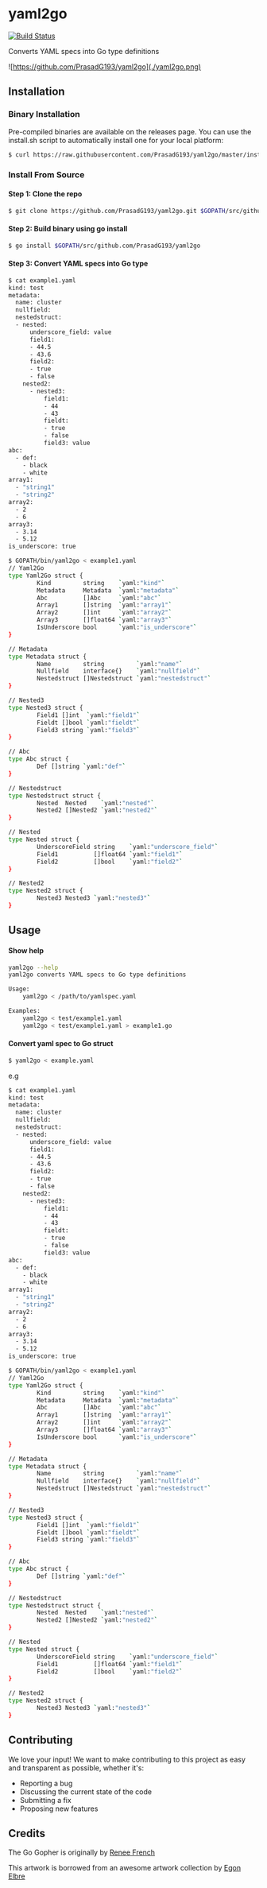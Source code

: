 # yaml2go

[![Build Status](https://travis-ci.org/PrasadG193/yaml2go.svg?branch=master)](https://travis-ci.org/PrasadG193/yaml2go)

Converts YAML specs into Go type definitions

![https://github.com/PrasadG193/yaml2go](./yaml2go.png)

## Installation

### Binary Installation

Pre-compiled binaries are available on the releases page. You can use the install.sh script to automatically install one for your local platform:

```bash
$ curl https://raw.githubusercontent.com/PrasadG193/yaml2go/master/install.sh | sh
```

### Install From Source

#### Step 1: Clone the repo
```bash
$ git clone https://github.com/PrasadG193/yaml2go.git $GOPATH/src/github.com/PrasadG193/yaml2go
```

#### Step 2: Build binary using go install
```bash
$ go install $GOPATH/src/github.com/PrasadG193/yaml2go
```

#### Step 3: Convert YAML specs into Go type

```bash
$ cat example1.yaml
kind: test
metadata:
  name: cluster
  nullfield:
  nestedstruct:
  - nested:
      underscore_field: value
      field1:
      - 44.5
      - 43.6
      field2:
      - true
      - false
    nested2:
      - nested3:
          field1:
          - 44
          - 43
          fieldt:
          - true
          - false
          field3: value
abc:
  - def:
    - black
    - white
array1:
  - "string1"
  - "string2"
array2:
  - 2
  - 6
array3:
  - 3.14
  - 5.12
is_underscore: true
```

```bash
$ GOPATH/bin/yaml2go < example1.yaml
// Yaml2Go
type Yaml2Go struct {
        Kind         string    `yaml:"kind"`
        Metadata     Metadata  `yaml:"metadata"`
        Abc          []Abc     `yaml:"abc"`
        Array1       []string  `yaml:"array1"`
        Array2       []int     `yaml:"array2"`
        Array3       []float64 `yaml:"array3"`
        IsUnderscore bool      `yaml:"is_underscore"`
}

// Metadata
type Metadata struct {
        Name         string         `yaml:"name"`
        Nullfield    interface{}    `yaml:"nullfield"`
        Nestedstruct []Nestedstruct `yaml:"nestedstruct"`
}

// Nested3
type Nested3 struct {
        Field1 []int  `yaml:"field1"`
        Fieldt []bool `yaml:"fieldt"`
        Field3 string `yaml:"field3"`
}

// Abc
type Abc struct {
        Def []string `yaml:"def"`
}

// Nestedstruct
type Nestedstruct struct {
        Nested  Nested    `yaml:"nested"`
        Nested2 []Nested2 `yaml:"nested2"`
}

// Nested
type Nested struct {
        UnderscoreField string    `yaml:"underscore_field"`
        Field1          []float64 `yaml:"field1"`
        Field2          []bool    `yaml:"field2"`
}

// Nested2
type Nested2 struct {
        Nested3 Nested3 `yaml:"nested3"`
}
```

## Usage

#### Show help

```bash
yaml2go --help
yaml2go converts YAML specs to Go type definitions

Usage:
    yaml2go < /path/to/yamlspec.yaml

Examples:
    yaml2go < test/example1.yaml
    yaml2go < test/example1.yaml > example1.go
```

#### Convert yaml spec to Go struct

```bash
$ yaml2go < example.yaml
```
e.g

```bash
$ cat example1.yaml
kind: test
metadata:
  name: cluster
  nullfield:
  nestedstruct:
  - nested:
      underscore_field: value
      field1:
      - 44.5
      - 43.6
      field2:
      - true
      - false
    nested2:
      - nested3:
          field1:
          - 44
          - 43
          fieldt:
          - true
          - false
          field3: value
abc:
  - def:
    - black
    - white
array1:
  - "string1"
  - "string2"
array2:
  - 2
  - 6
array3:
  - 3.14
  - 5.12
is_underscore: true
```

```bash
$ GOPATH/bin/yaml2go < example1.yaml
// Yaml2Go
type Yaml2Go struct {
        Kind         string    `yaml:"kind"`
        Metadata     Metadata  `yaml:"metadata"`
        Abc          []Abc     `yaml:"abc"`
        Array1       []string  `yaml:"array1"`
        Array2       []int     `yaml:"array2"`
        Array3       []float64 `yaml:"array3"`
        IsUnderscore bool      `yaml:"is_underscore"`
}

// Metadata
type Metadata struct {
        Name         string         `yaml:"name"`
        Nullfield    interface{}    `yaml:"nullfield"`
        Nestedstruct []Nestedstruct `yaml:"nestedstruct"`
}

// Nested3
type Nested3 struct {
        Field1 []int  `yaml:"field1"`
        Fieldt []bool `yaml:"fieldt"`
        Field3 string `yaml:"field3"`
}

// Abc
type Abc struct {
        Def []string `yaml:"def"`
}

// Nestedstruct
type Nestedstruct struct {
        Nested  Nested    `yaml:"nested"`
        Nested2 []Nested2 `yaml:"nested2"`
}

// Nested
type Nested struct {
        UnderscoreField string    `yaml:"underscore_field"`
        Field1          []float64 `yaml:"field1"`
        Field2          []bool    `yaml:"field2"`
}

// Nested2
type Nested2 struct {
        Nested3 Nested3 `yaml:"nested3"`
}
```

## Contributing

We love your input! We want to make contributing to this project as easy and transparent as possible, whether it's:
- Reporting a bug
- Discussing the current state of the code
- Submitting a fix
- Proposing new features

## Credits
The Go Gopher is originally by [Renee French](http://reneefrench.blogspot.com/)

This artwork is borrowed from an awesome artwork collection by [Egon Elbre](https://github.com/egonelbre/gophers)

